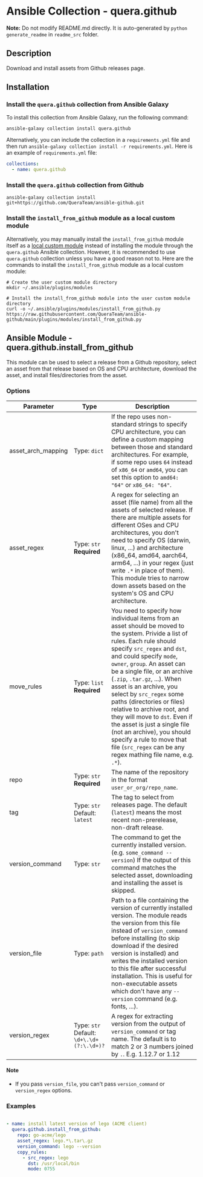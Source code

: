 # Ansible Collection - quera.github

**Note:** Do not modify README.md directly.
It is auto-generated by `python generate_readme` in `readme_src` folder.

## Description

Download and install assets from Github releases page.

## Installation

### Install the `quera.github` collection from Ansible Galaxy

To install this collection from Ansible Galaxy, run the following command:

```shell
ansible-galaxy collection install quera.github
```

Alternatively, you can include the collection in a `requirements.yml` file and then run `ansible-galaxy collection install -r requirements.yml`. Here is an example of `requirements.yml` file:

```yaml
collections:
  - name: quera.github
```

### Install the `quera.github` collection from Github

```shell
ansible-galaxy collection install git+https://github.com/QueraTeam/ansible-github.git
```

### Install the `install_from_github` module as a local custom module

Alternatively, you may manually install the `install_from_github` module itself as a [local custom module](https://docs.ansible.com/ansible/latest/dev_guide/developing_locally.html) instead of installing the module through the `quera.github` Ansible collection. However, it is recommended to use `quera.github` collection unless you have a good reason not to. Here are the commands to install the `install_from_github` module as a local custom module:

```shell
# Create the user custom module directory
mkdir ~/.ansible/plugins/modules

# Install the install_from_github module into the user custom module directory
curl -o ~/.ansible/plugins/modules/install_from_github.py https://raw.githubusercontent.com/QueraTeam/ansible-github/main/plugins/modules/install_from_github.py
```

## Ansible Module - quera.github.install_from_github


This module can be used to select a release from a Github repository, select an asset from that release based on OS and CPU architecture, download the asset, and install files/directories from the asset.



### Options

|    Parameter     |                      Type                      |                                                                                                                                                                                                                                                                                           Description                                                                                                                                                                                                                                                                                           |
|------------------|------------------------------------------------|-------------------------------------------------------------------------------------------------------------------------------------------------------------------------------------------------------------------------------------------------------------------------------------------------------------------------------------------------------------------------------------------------------------------------------------------------------------------------------------------------------------------------------------------------------------------------------------------------|
|asset_arch_mapping| Type: `dict`                                   |If the repo uses non-standard strings to specify CPU architecture, you can define a custom mapping between those and standard architectures. For example, if some repo uses `64` instead of `x86_64` or `amd64`, you can set this option to `amd64: "64"` or `x86_64: "64"`.                                                                                                                                                                                                                                                                                                                     |
|asset_regex       | Type: `str` <br/>**Required**                  |A regex for selecting an asset (file name) from all the assets of selected release. If there are multiple assets for different OSes and CPU architectures, you don't need to specify OS (darwin, linux, ...) and architecture (x86_64, amd64, aarch64, arm64, ...) in your regex (just write `.*` in place of them). This module tries to narrow down assets based on the system's OS and CPU architecture.                                                                                                                                                                                      |
|move_rules        | Type: `list` <br/>**Required**                 |You need to specify how individual items from an asset should be moved to the system. Privide a list of rules. Each rule should specify `src_regex` and `dst`, and could specify `mode`, `owner`, `group`. An asset can be a single file, or an archive (`.zip`, `.tar.gz`, ...). When asset is an archive, you select by `src_regex` some paths (directories or files) relative to archive root, and they will move to `dst`. Even if the asset is just a single file (not an archive), you should specify a rule to move that file (`src_regex` can be any regex mathing file name, e.g. `.*`).|
|repo              | Type: `str` <br/>**Required**                  |The name of the repository in the format `user_or_org/repo_name`.                                                                                                                                                                                                                                                                                                                                                                                                                                                                                                                                |
|tag               | Type: `str`  <br/>Default: `latest`            |The tag to select from releases page. The default (`latest`) means the most recent non-prerelease, non-draft release.                                                                                                                                                                                                                                                                                                                                                                                                                                                                            |
|version_command   | Type: `str`                                    |The command to get the currently installed version. (e.g. `some_command --version`) If the output of this command matches the selected asset, downloading and installing the asset is skipped.                                                                                                                                                                                                                                                                                                                                                                                                   |
|version_file      | Type: `path`                                   |Path to a file containing the version of currently installed version. The module reads the version from this file instead of `version_command` before installing (to skip download if the desired version is installed) and writes the installed version to this file after successful installation. This is useful for non-executable assets which don't have any `--version` command (e.g. fonts, ...).                                                                                                                                                                                        |
|version_regex     | Type: `str`  <br/>Default: `\d+\.\d+(?:\.\d+)?`|A regex for extracting version from the output of `version_command` or tag name. The default is to match 2 or 3 numbers joined by `.`. E.g. 1.12.7 or 1.12                                                                                                                                                                                                                                                                                                                                                                                                                                       |


#### Note

- If you pass `version_file`, you can't pass `version_command` or `version_regex` options.

### Examples

```yaml

- name: install latest version of lego (ACME client)
  quera.github.install_from_github:
    repo: go-acme/lego
    asset_regex: lego.*\.tar\.gz
    version_command: lego --version
    copy_rules:
      - src_regex: lego
        dst: /usr/local/bin
        mode: 0755

```